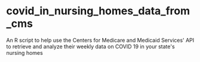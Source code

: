 # covid_in_nursing_homes_data_from_cms
An R script to help use the Centers for Medicare and Medicaid Services' API to retrieve and analyze their weekly data on COVID 19 in your state's nursing homes
